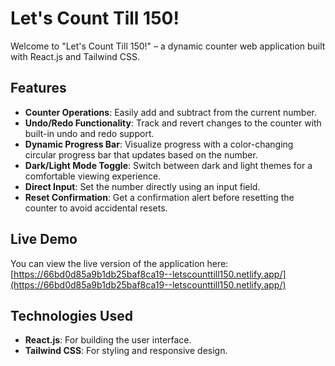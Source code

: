# Let's Count Till 150!

Welcome to "Let's Count Till 150!" – a dynamic counter web application built with React.js and Tailwind CSS.

## Features

- **Counter Operations**: Easily add and subtract from the current number.
- **Undo/Redo Functionality**: Track and revert changes to the counter with built-in undo and redo support.
- **Dynamic Progress Bar**: Visualize progress with a color-changing circular progress bar that updates based on the number.
- **Dark/Light Mode Toggle**: Switch between dark and light themes for a comfortable viewing experience.
- **Direct Input**: Set the number directly using an input field.
- **Reset Confirmation**: Get a confirmation alert before resetting the counter to avoid accidental resets.

## Live Demo

You can view the live version of the application here: [https://66bd0d85a9b1db25baf8ca19--letscounttill150.netlify.app/](https://66bd0d85a9b1db25baf8ca19--letscounttill150.netlify.app/)

## Technologies Used

- **React.js**: For building the user interface.
- **Tailwind CSS**: For styling and responsive design.
